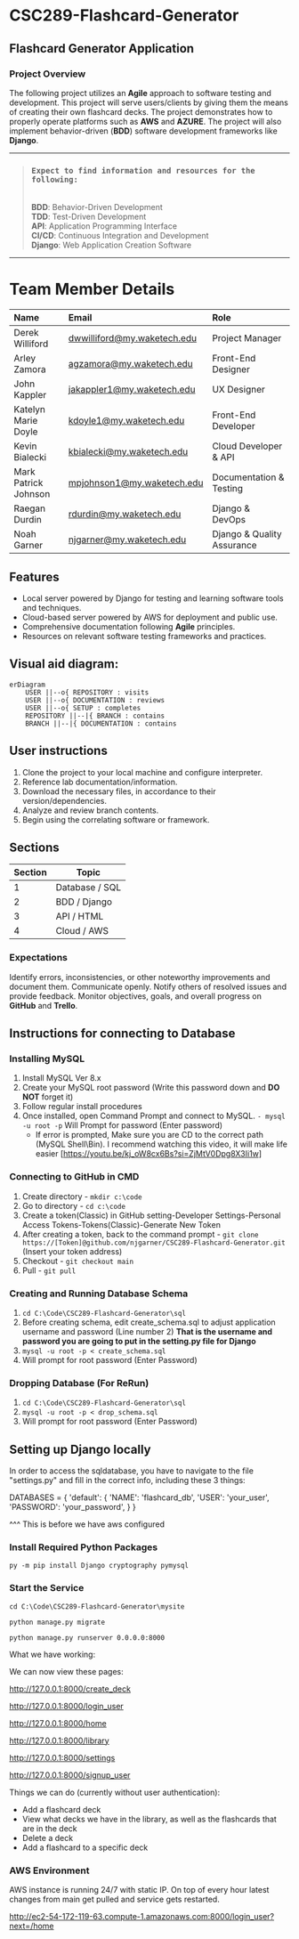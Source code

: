 # CSC289-Flashcard-Generator

## Flashcard Generator Application 

### Project Overview

The following project utilizes an **Agile** approach to software testing and development. This project will serve users/clients by giving them the means of creating their own flashcard decks. The project demonstrates how to properly operate platforms such as **AWS** and **AZURE**. The project will also implement behavior-driven (**BDD**) software development frameworks like **Django**. 

---

> ### **``Expect to find information and resources for the following:``**
><br>**BDD**: Behavior-Driven Development
<br>**TDD**: Test-Driven Development
<br>**API**: Application Programming Interface
<br>**CI/CD**: Continuous Integration and Development
<br>**Django**: Web Application Creation Software

---

# <a name="_x7m16otabon9"></a><a name="_64tqgr9am01"></a>**Team Member Details** 

|**Name**|**Email**|**Role**|
| :- | :- | :- |
|Derek Williford|dwwilliford@my.waketech.edu|Project Manager|
|Arley Zamora|agzamora@my.waketech.edu|Front-End Designer|
|John Kappler|jakappler1@my.waketech.edu|UX Designer|
|Katelyn Marie Doyle|kdoyle1@my.waketech.edu|Front-End Developer|
|Kevin Bialecki|kbialecki@my.waketech.edu|Cloud Developer & API|
|Mark Patrick Johnson|mpjohnson1@my.waketech.edu|Documentation & Testing|
|Raegan Durdin|rdurdin@my.waketech.edu|Django & DevOps|
|Noah Garner|njgarner@my.waketech.edu|Django & Quality Assurance|


## Features

* Local server powered by Django for testing and learning software tools and techniques.
* Cloud-based server powered by AWS for deployment and public use. 
* Comprehensive documentation following **Agile** principles.
* Resources on relevant software testing frameworks and practices.

## Visual aid diagram:
```mermaid
erDiagram
    USER ||--o{ REPOSITORY : visits
    USER ||--o{ DOCUMENTATION : reviews
    USER ||--o{ SETUP : completes
    REPOSITORY ||--|{ BRANCH : contains
    BRANCH ||--|{ DOCUMENTATION : contains
```

## User instructions

1. Clone the project to your local machine and configure interpreter.
2. Reference lab documentation/information.
2. Download the necessary files, in accordance to their version/dependencies.
3. Analyze and review branch contents.
4. Begin using the correlating software or framework.

## Sections
| Section | Topic           |
| ------- | --------------  |
| 1       | Database / SQL  |
| 2       | BDD / Django    |
| 3       | API / HTML      |
| 4       | Cloud / AWS     |


### Expectations
Identify errors, inconsistencies, or other noteworthy improvements and document them.
Communicate openly. Notify others of resolved issues and provide feedback.
Monitor objectives, goals, and overall progress on **GitHub** and **Trello**.

## Instructions for connecting to Database
### Installing MySQL
1. Install MySQL Ver 8.x
2. Create your MySQL root password (Write this password down and **DO NOT** forget it)
4. Follow regular install procedures
5. Once installed, open Command Prompt and connect to MySQL.
   ``- mysql -u root -p``
     Will Prompt for password (Enter password)
   - If error is prompted, Make sure you are CD to the correct path (MySQL Shell\Bin). I recommend watching this video, it will make life easier [https://youtu.be/kj_oW8cx6Bs?si=ZjMtV0Dpg8X3Ii1w] 

### Connecting to GitHub in CMD
1. Create directory - ``mkdir c:\code``
2. Go to directory - ``cd c:\code``
3. Create a token(Classic) in GitHub setting-Developer Settings-Personal Access Tokens-Tokens(Classic)-Generate New Token
4. After creating a token, back to the command prompt - ``git clone https://[Token]@github.com/njgarner/CSC289-Flashcard-Generator.git`` (Insert your token address)
5. Checkout - ``git checkout main``
6. Pull - ``git pull``

### Creating and Running Database Schema
1. ``cd C:\Code\CSC289-Flashcard-Generator\sql``
2. Before creating schema, edit create_schema.sql to adjust application username and password (Line number 2) **That is the username and password you are going to put in the setting.py file for Django**
3. ``mysql -u root -p < create_schema.sql``
4. Will prompt for root password (Enter Password)

### Dropping Database (For ReRun)
1. ``cd C:\Code\CSC289-Flashcard-Generator\sql``
2. ``mysql -u root -p < drop_schema.sql``
3. Will prompt for root password (Enter Password)

## Setting up Django locally

In order to access the sqldatabase, you have to navigate to the file "settings.py" and fill in the correct info, including these 3 things:

DATABASES = {
    'default': {
        'NAME': 'flashcard_db',
        'USER': 'your_user',
        'PASSWORD': 'your_password',
    }
}

^^^ This is before we have aws configured

### Install Required Python Packages
``py -m pip install Django cryptography pymysql``

### Start the Service
``cd C:\Code\CSC289-Flashcard-Generator\mysite``

``python manage.py migrate``

``python manage.py runserver 0.0.0.0:8000``

What we have working:

We can now view these pages:

http://127.0.0.1:8000/create_deck

http://127.0.0.1:8000/login_user

http://127.0.0.1:8000/home

http://127.0.0.1:8000/library

http://127.0.0.1:8000/settings

http://127.0.0.1:8000/signup_user

Things we can do (currently without user authentication):

- Add a flashcard deck
- View what decks we have in the library, as well as the flashcards that are in the deck
- Delete a deck
- Add a flashcard to a specific deck

### AWS Environment
AWS instance is running 24/7 with static IP. On top of every hour latest changes from main get pulled and service gets restarted.

http://ec2-54-172-119-63.compute-1.amazonaws.com:8000/login_user?next=/home


